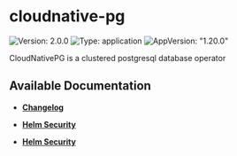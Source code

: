# cloudnative-pg

![Version: 2.0.0](https://img.shields.io/badge/Version-2.0.0-informational?style=flat-square) ![Type: application](https://img.shields.io/badge/Type-application-informational?style=flat-square) ![AppVersion: "1.20.0"](https://img.shields.io/badge/AppVersion-"1.20.0"-informational?style=flat-square)

CloudNativePG is a clustered postgresql database operator

## Available Documentation

- [**Changelog**](CHANGELOG)

- [**Helm Security**](container-security)

- [**Helm Security**](helm-security)

